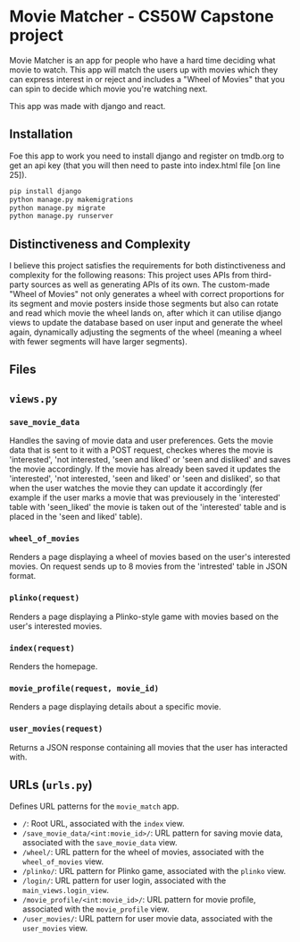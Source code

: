 # Movie Matcher - CS50W Capstone project

Movie Matcher is an app for people who have a hard time deciding what movie to watch. This app will match the users up with movies which they can express interest in or reject and includes a "Wheel of Movies" that you can spin to decide which movie you're watching next.

This app was made with django and react.

## Installation

Foe this app to work you need to install django and register on tmdb.org to get an api key (that you will then need to paste into index.html file [on line 25]).

```bash
pip install django
python manage.py makemigrations
python manage.py migrate
python manage.py runserver
```

## Distinctiveness and Complexity

I believe this project satisfies the requirements for both distinctiveness and complexity for the following reasons: This project uses APIs from third-party sources as well as generating APIs of its own. The custom-made "Wheel of Movies" not only generates a wheel with correct proportions for its segment and movie posters inside those segments but also can rotate and read which movie the wheel lands on, after which it can utilise django views to update the database based on user input and generate the wheel again, dynamically adjusting the segments of the wheel (meaning a wheel with fewer segments will have larger segments). 
 
## Files
## `views.py`

### `save_movie_data`
Handles the saving of movie data and user preferences. Gets the movie data that is sent to it with a POST request, checkes wheres the movie is 'interested', 'not interested, 'seen and liked' or 'seen and disliked' and saves the movie accordingly. If the movie has already been saved it updates the 'interested', 'not interested, 'seen and liked' or 'seen and disliked', so that when the user watches the movie they can update it accordingly (fer example if the user marks a movie that was previousely in the 'interested' table with 'seen_liked' the movie is taken out of the 'interested' table and is placed in the 'seen and liked' table).

### `wheel_of_movies`
Renders a page displaying a wheel of movies based on the user's interested movies. On request sends up to 8 movies from the 'intrested' table in JSON format.

### `plinko(request)`
Renders a page displaying a Plinko-style game with movies based on the user's interested movies.

### `index(request)`
Renders the homepage.

### `movie_profile(request, movie_id)`
Renders a page displaying details about a specific movie.

### `user_movies(request)`
Returns a JSON response containing all movies that the user has interacted with.

## URLs (`urls.py`)

Defines URL patterns for the `movie_match` app.

- `/`: Root URL, associated with the `index` view.
- `/save_movie_data/<int:movie_id>/`: URL pattern for saving movie data, associated with the `save_movie_data` view.
- `/wheel/`: URL pattern for the wheel of movies, associated with the `wheel_of_movies` view.
- `/plinko/`: URL pattern for Plinko game, associated with the `plinko` view.
- `/login/`: URL pattern for user login, associated with the `main_views.login_view`.
- `/movie_profile/<int:movie_id>/`: URL pattern for movie profile, associated with the `movie_profile` view.
- `/user_movies/`: URL pattern for user movie data, associated with the `user_movies` view.
